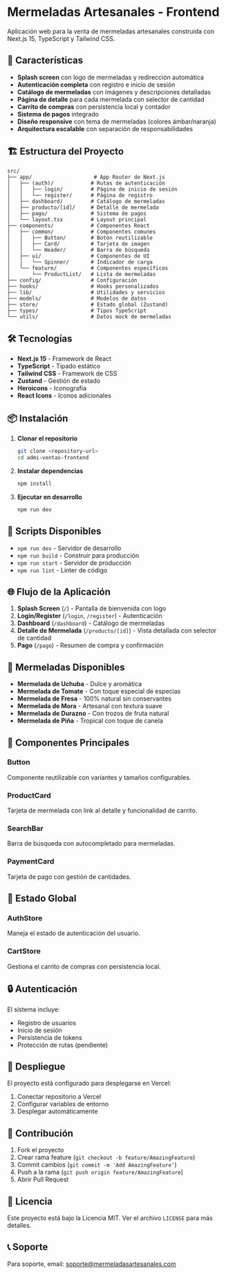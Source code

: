# Mermeladas Artesanales - Frontend

Aplicación web para la venta de mermeladas artesanales construida con Next.js 15, TypeScript y Tailwind CSS.

## 🚀 Características

- **Splash screen** con logo de mermeladas y redirección automática
- **Autenticación completa** con registro e inicio de sesión
- **Catálogo de mermeladas** con imágenes y descripciones detalladas
- **Página de detalle** para cada mermelada con selector de cantidad
- **Carrito de compras** con persistencia local y contador
- **Sistema de pagos** integrado
- **Diseño responsive** con tema de mermeladas (colores ámbar/naranja)
- **Arquitectura escalable** con separación de responsabilidades

## 🏗️ Estructura del Proyecto

```
src/
├── app/                    # App Router de Next.js
│   ├── (auth)/            # Rutas de autenticación
│   │   ├── login/         # Página de inicio de sesión
│   │   └── register/      # Página de registro
│   ├── dashboard/         # Catálogo de mermeladas
│   ├── producto/[id]/     # Detalle de mermelada
│   ├── pago/              # Sistema de pagos
│   └── layout.tsx         # Layout principal
├── components/            # Componentes React
│   ├── common/            # Componentes comunes
│   │   ├── Button/        # Botón reutilizable
│   │   ├── Card/          # Tarjeta de imagen
│   │   └── Header/        # Barra de búsqueda
│   ├── ui/                # Componentes de UI
│   │   └── Spinner/       # Indicador de carga
│   └── feature/           # Componentes específicos
│       └── ProductList/   # Lista de mermeladas
├── config/                # Configuración
├── hooks/                 # Hooks personalizados
├── lib/                   # Utilidades y servicios
├── models/                # Modelos de datos
├── store/                 # Estado global (Zustand)
├── types/                 # Tipos TypeScript
└── utils/                 # Datos mock de mermeladas
```

## 🛠️ Tecnologías

- **Next.js 15** - Framework de React
- **TypeScript** - Tipado estático
- **Tailwind CSS** - Framework de CSS
- **Zustand** - Gestión de estado
- **Heroicons** - Iconografía
- **React Icons** - Iconos adicionales

## 📦 Instalación

1. **Clonar el repositorio**
   ```bash
   git clone <repository-url>
   cd admi-ventas-frontend
   ```

2. **Instalar dependencias**
   ```bash
   npm install
   ```

3. **Ejecutar en desarrollo**
   ```bash
   npm run dev
   ```

## 🔧 Scripts Disponibles

- `npm run dev` - Servidor de desarrollo
- `npm run build` - Construir para producción
- `npm run start` - Servidor de producción
- `npm run lint` - Linter de código

## 🌐 Flujo de la Aplicación

1. **Splash Screen** (`/`) - Pantalla de bienvenida con logo
2. **Login/Register** (`/login`, `/register`) - Autenticación
3. **Dashboard** (`/dashboard`) - Catálogo de mermeladas
4. **Detalle de Mermelada** (`/producto/[id]`) - Vista detallada con selector de cantidad
5. **Pago** (`/pago`) - Resumen de compra y confirmación

## 🍯 Mermeladas Disponibles

- **Mermelada de Uchuba** - Dulce y aromática
- **Mermelada de Tomate** - Con toque especial de especias
- **Mermelada de Fresa** - 100% natural sin conservantes
- **Mermelada de Mora** - Artesanal con textura suave
- **Mermelada de Durazno** - Con trozos de fruta natural
- **Mermelada de Piña** - Tropical con toque de canela

## 🎨 Componentes Principales

### Button
Componente reutilizable con variantes y tamaños configurables.

### ProductCard
Tarjeta de mermelada con link al detalle y funcionalidad de carrito.

### SearchBar
Barra de búsqueda con autocompletado para mermeladas.

### PaymentCard
Tarjeta de pago con gestión de cantidades.

## 📱 Estado Global

### AuthStore
Maneja el estado de autenticación del usuario.

### CartStore
Gestiona el carrito de compras con persistencia local.

## 🔒 Autenticación

El sistema incluye:
- Registro de usuarios
- Inicio de sesión
- Persistencia de tokens
- Protección de rutas (pendiente)

## 🚀 Despliegue

El proyecto está configurado para desplegarse en Vercel:

1. Conectar repositorio a Vercel
2. Configurar variables de entorno
3. Desplegar automáticamente

## 🤝 Contribución

1. Fork el proyecto
2. Crear rama feature (`git checkout -b feature/AmazingFeature`)
3. Commit cambios (`git commit -m 'Add AmazingFeature'`)
4. Push a la rama (`git push origin feature/AmazingFeature`)
5. Abrir Pull Request

## 📄 Licencia

Este proyecto está bajo la Licencia MIT. Ver el archivo `LICENSE` para más detalles.

## 📞 Soporte

Para soporte, email: soporte@mermeladasartesanales.com
